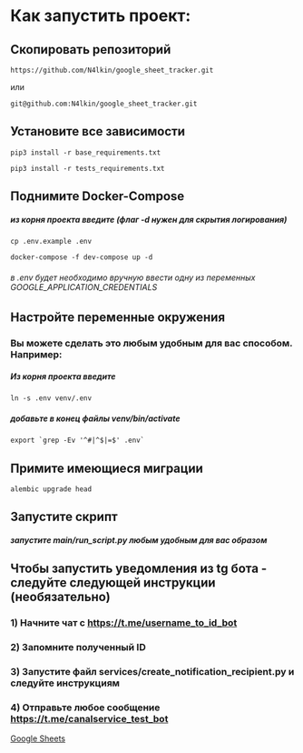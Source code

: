 # Как запустить проект:
## Скопировать репозиторий

	https://github.com/N4lkin/google_sheet_tracker.git

или

    git@github.com:N4lkin/google_sheet_tracker.git

## Установите все зависимости
    pip3 install -r base_requirements.txt

    pip3 install -r tests_requirements.txt


## Поднимите Docker-Compose
##### из корня проекта введите (флаг -d нужен для скрытия логирования)
    cp .env.example .env

    docker-compose -f dev-compose up -d 
###### в .env будет необходимо вручную ввести одну из переменных GOOGLE_APPLICATION_CREDENTIALS


## Настройте переменные окружения

### Вы можете сделать это любым удобным для вас способом. Например:
##### Из корня проекта введите
    ln -s .env venv/.env
##### добавьте в конец файлы venv/bin/activate
    export `grep -Ev '^#|^$|=$' .env`

## Примите имеющиеся миграции
    alembic upgrade head

## Запустите скрипт
##### запустите main/run_script.py любым удобным для вас образом

## Чтобы запустить уведомления из tg бота - следуйте следующей инструкции (необязательно)

### 1) Начните чат с https://t.me/username_to_id_bot
### 2) Запомните полученный ID
### 3) Запустите файл services/create_notification_recipient.py и следуйте инструкциям
### 4) Отправьте любое сообщение https://t.me/canalservice_test_bot

[Google Sheets](https://docs.google.com/spreadsheets/d/1t8NjnDmAAVTqDGaNWxI8V5FNy8ecryFZ73un1nEfhmc/edit#gid=0)
